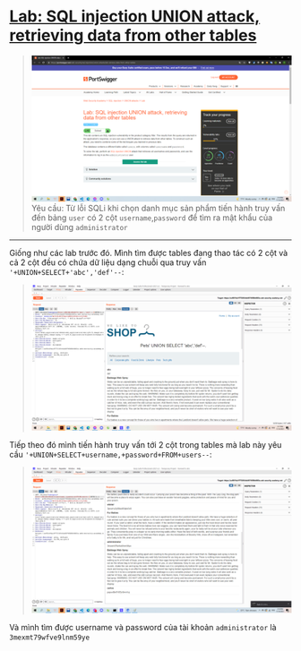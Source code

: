 # [Lab: SQL injection UNION attack, retrieving data from other tables](https://portswigger.net/web-security/sql-injection/union-attacks/lab-retrieve-data-from-other-tables)

> ![](1.png)
> Yêu cầu: Từ lỗi SQLi khi chọn danh mục sản phẩm tiến hành truy vấn đến bảng `user` có 2 cột `username`,`password` để tìm ra mật khẩu của người dùng `administrator`

---

Giống như các lab trước đó. Mình tìm được tables đang thao tác có 2 cột và cả 2 cột đều có chứa dữ liệu dạng chuỗi qua truy vấn `'+UNION+SELECT+'abc','def'--`:

> ![](2.png)

Tiếp theo đó mình tiến hành truy vấn tới 2 cột trong tables mà lab này yêu cầu `'+UNION+SELECT+username,+password+FROM+users--`:

> ![](3.png)

Và mình tìm được username và password của tài khoản `administrator` là `3mexmt79wfve9lnm59ye`
